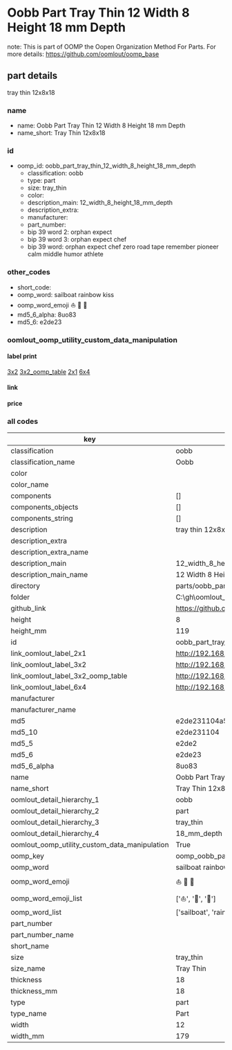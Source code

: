 # Oobb Part Tray Thin 12 Width 8 Height 18 mm Depth  

note: This is part of OOMP the Oopen Organization Method For Parts. For more details: https://github.com/oomlout/oomp_base

##  part details
  



tray thin 12x8x18



### name
* name: Oobb Part Tray Thin 12 Width 8 Height 18 mm Depth
* name_short: Tray Thin 12x8x18 
### id
* oomp_id: oobb_part_tray_thin_12_width_8_height_18_mm_depth
  * classification: oobb
  * type: part
  * size: tray_thin
  * color: 
  * description_main: 12_width_8_height_18_mm_depth
  * description_extra: 
  * manufacturer: 
  * part_number: 
  * bip 39 word 2: orphan expect
  * bip 39 word 3: orphan expect chef
  * bip 39 word: orphan expect chef zero road tape remember pioneer calm middle humor athlete

### other_codes
* short_code: 
* oomp_word: sailboat rainbow kiss
* oomp_word_emoji :sailboat: :rainbow: :kiss:
* md5_6_alpha: 8uo83
* md5_6: e2de23






### oomlout_oomp_utility_custom_data_manipulation
#### label print
[3x2](http://192.168.1.245:1112/?label=oomp%208uo83)
[3x2_oomp_table](http://192.168.1.108:1112/?label=oomp%208uo83)
[2x1](http://192.168.1.242:1112/?label=oomp%208uo83)
[6x4](http://192.168.1.55:1112/?label=oomp%208uo83)    

#### link

                              

#### price







### all codes 
| key | value |  
| --- | --- |  
| classification | oobb |  
| classification_name | Oobb |  
| color |  |  
| color_name |  |  
| components | [] |  
| components_objects | [] |  
| components_string | [] |  
| description | tray thin 12x8x18 |  
| description_extra |  |  
| description_extra_name |  |  
| description_main | 12_width_8_height_18_mm_depth |  
| description_main_name | 12 Width 8 Height 18 mm Depth |  
| directory | parts/oobb_part_tray_thin_12_width_8_height_18_mm_depth |  
| folder | C:\gh\oomlout_oobb_version_4_generated_parts\parts\oobb_part_tray_thin_12_width_8_height_18_mm_depth |  
| github_link | https://github.com/oomlout/oomlout_oomp_part_src/tree/main/parts/oobb_part_tray_thin_12_width_8_height_18_mm_depth |  
| height | 8 |  
| height_mm | 119 |  
| id | oobb_part_tray_thin_12_width_8_height_18_mm_depth |  
| link_oomlout_label_2x1 | http://192.168.1.242:1112/?label=oomp%208uo83 |  
| link_oomlout_label_3x2 | http://192.168.1.245:1112/?label=oomp%208uo83 |  
| link_oomlout_label_3x2_oomp_table | http://192.168.1.108:1112/?label=oomp%208uo83 |  
| link_oomlout_label_6x4 | http://192.168.1.55:1112/?label=oomp%208uo83 |  
| manufacturer |  |  
| manufacturer_name |  |  
| md5 | e2de231104a536b7775d7ffa4e9414e6 |  
| md5_10 | e2de231104 |  
| md5_5 | e2de2 |  
| md5_6 | e2de23 |  
| md5_6_alpha | 8uo83 |  
| name | Oobb Part Tray Thin 12 Width 8 Height 18 mm Depth |  
| name_short | Tray Thin 12x8x18  |  
| oomlout_detail_hierarchy_1 | oobb |  
| oomlout_detail_hierarchy_2 | part |  
| oomlout_detail_hierarchy_3 | tray_thin |  
| oomlout_detail_hierarchy_4 | 18_mm_depth |  
| oomlout_oomp_utility_custom_data_manipulation | True |  
| oomp_key | oomp_oobb_part_tray_thin_12_width_8_height_18_mm_depth |  
| oomp_word | sailboat rainbow kiss |  
| oomp_word_emoji | :sailboat: :rainbow: :kiss: |  
| oomp_word_emoji_list | [':sailboat:', ':rainbow:', ':kiss:'] |  
| oomp_word_list | ['sailboat', 'rainbow', 'kiss'] |  
| part_number |  |  
| part_number_name |  |  
| short_name |  |  
| size | tray_thin |  
| size_name | Tray Thin |  
| thickness | 18 |  
| thickness_mm | 18 |  
| type | part |  
| type_name | Part |  
| width | 12 |  
| width_mm | 179 |  
